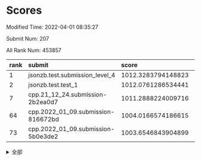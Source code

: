 # Scores

Modified Time: 2022-04-01 08:35:27

Submit Num: 207

All Rank Num: 453857

| rank |               submit               |       score        |       sigma        | pk_num |
| :--- | :--------------------------------- | :----------------- | :----------------- | :----- |
| 1    | jsonzb.test.submission_level_4     | 1012.3283794148823 | 0.7788968756965362 | 8771   |
| 2    | jsonzb.test.test_1                 | 1012.0761286534441 | 0.8168488530734171 | 8769   |
| 7    | cpp.21_12_24.submission-2b2ea0d7   | 1011.2888224009716 | 0.7863866005087435 | 8775   |
| 64   | cpp.2022_01_09.submission-816672bd | 1004.0166574186615 | 0.7167478766845097 | 8767   |
| 73   | cpp.2022_01_09.submission-5b0e3de2 | 1003.6546843904899 | 0.7076482617728225 | 8769   |


<details>
<summary>全部</summary>

| rank |                 submit                 |       score        |       sigma        | pk_num |
| :--- | :------------------------------------- | :----------------- | :----------------- | :----- |
| 1    | jsonzb.test.submission_level_4         | 1012.3283794148823 | 0.7788968756965362 | 8771   |
| 2    | jsonzb.test.test_1                     | 1012.0761286534441 | 0.8168488530734171 | 8769   |
| 3    | gobigger.level_3.submission_level_3_19 | 1011.6579434242068 | 0.7811704163328141 | 8766   |
| 4    | gobigger.level_3.submission_level_3_39 | 1011.4416311615718 | 0.7855315753099186 | 8768   |
| 5    | gobigger.level_3.submission_level_3_26 | 1011.390453410036  | 0.7794022950554742 | 8772   |
| 6    | gobigger.level_3.submission_level_3_36 | 1011.3145407090742 | 0.773811182768335  | 8772   |
| 7    | cpp.21_12_24.submission-2b2ea0d7       | 1011.2888224009716 | 0.7863866005087435 | 8775   |
| 8    | gobigger.level_3.submission_level_3_9  | 1011.2565692575358 | 0.7725273752778777 | 8773   |
| 9    | gobigger.level_3.submission_level_3_18 | 1011.1753076847159 | 0.785977155737164  | 8776   |
| 10   | gobigger.level_3.submission_level_3_30 | 1011.1196275490692 | 0.7603719719420202 | 8773   |
| 11   | gobigger.level_3.submission_level_3_16 | 1011.0380009616658 | 0.7856613376180411 | 8769   |
| 12   | gobigger.level_3.submission_level_3_41 | 1010.9806687118217 | 0.770510016259936  | 8774   |
| 13   | gobigger.level_3.submission_level_3_8  | 1010.9779466483852 | 0.7493819554514503 | 8773   |
| 14   | gobigger.level_3.submission_level_3_13 | 1010.9035057256127 | 0.7430039650374831 | 8772   |
| 15   | gobigger.level_3.submission_level_3_11 | 1010.7632243536585 | 0.7560758595032636 | 8770   |
| 16   | gobigger.level_3.submission_level_3_14 | 1010.5237473201104 | 0.7699258250863797 | 8769   |
| 17   | gobigger.level_3.submission_level_3_12 | 1010.4548460596262 | 0.7750079871951333 | 8769   |
| 18   | gobigger.level_3.submission_level_3_46 | 1010.3234380079264 | 0.7768158118315605 | 8772   |
| 19   | gobigger.level_3.submission_level_3_1  | 1010.3170072130712 | 0.7641555902200158 | 8772   |
| 20   | gobigger.level_3.submission_level_3_27 | 1010.3050268103588 | 0.7610797770211942 | 8770   |
| 21   | gobigger.level_3.submission_level_3_20 | 1010.2828181107571 | 0.7431241655880262 | 8768   |
| 22   | gobigger.level_3.submission_level_3_47 | 1010.2627405488337 | 0.7754448056538298 | 8771   |
| 23   | gobigger.level_3.submission_level_3_45 | 1010.2263284758743 | 0.7497042032748608 | 8769   |
| 24   | gobigger.level_3.submission_level_3_28 | 1010.2227431634874 | 0.7793427518703091 | 8775   |
| 25   | gobigger.level_3.submission_level_3_0  | 1010.1930975329802 | 0.7581071092265174 | 8771   |
| 26   | gobigger.level_3.submission_level_3_2  | 1010.0751096754676 | 0.7765820978540618 | 8766   |
| 27   | gobigger.level_3.submission_level_3_5  | 1010.0569953524312 | 0.760894537785412  | 8770   |
| 28   | gobigger.level_3.submission_level_3_31 | 1010.0193887598947 | 0.7542669360142628 | 8771   |
| 29   | gobigger.level_3.submission_level_3_29 | 1010.015836026792  | 0.7577665241935484 | 8771   |
| 30   | gobigger.level_3.submission_level_3_22 | 1009.9477790577909 | 0.7548085819730124 | 8765   |
| 31   | gobigger.level_3.submission_level_3_48 | 1009.9469543956158 | 0.7469445871380604 | 8769   |
| 32   | gobigger.level_3.submission_level_3_24 | 1009.9366305821572 | 0.725719402989179  | 8764   |
| 33   | gobigger.level_3.submission_level_3_35 | 1009.924853145397  | 0.745185252956556  | 8769   |
| 34   | gobigger.level_3.submission_level_3_7  | 1009.9092881014926 | 0.7604514638038243 | 8770   |
| 35   | gobigger.level_3.submission_level_3_23 | 1009.9077065074232 | 0.755835344331157  | 8776   |
| 36   | gobigger.level_3.submission_level_3_49 | 1009.8533951612272 | 0.7440853655968984 | 8770   |
| 37   | gobigger.level_3.submission_level_3_40 | 1009.6937095646753 | 0.7398691665705897 | 8768   |
| 38   | gobigger.level_3.submission_level_3_38 | 1009.6870123810394 | 0.7438712552742326 | 8767   |
| 39   | gobigger.level_3.submission_level_3_6  | 1009.6613858073929 | 0.7581805430441302 | 8769   |
| 40   | gobigger.level_3.submission_level_3_43 | 1009.6406337858934 | 0.7361097846315573 | 8767   |
| 41   | gobigger.level_3.submission_level_3_37 | 1009.5816986351515 | 0.7482889841127576 | 8770   |
| 42   | gobigger.level_3.submission_level_3_15 | 1009.5731456184157 | 0.7508690297878234 | 8769   |
| 43   | gobigger.level_3.submission_level_3_17 | 1009.4331196309994 | 0.7529121323584107 | 8766   |
| 44   | gobigger.level_3.submission_level_3_21 | 1009.3846991697017 | 0.7333187007433902 | 8772   |
| 45   | gobigger.level_3.submission_level_3_3  | 1009.2628555879734 | 0.7778943860333286 | 8774   |
| 46   | gobigger.level_3.submission_level_3_32 | 1009.246709074572  | 0.7390511189281163 | 8775   |
| 47   | gobigger.level_3.submission_level_3_10 | 1009.2065476193383 | 0.7550515850085895 | 8764   |
| 48   | gobigger.level_3.submission_level_3_44 | 1009.2034475196306 | 0.7610051662134256 | 8772   |
| 49   | gobigger.level_3.submission_level_3_34 | 1009.1453786329062 | 0.7465534433892093 | 8774   |
| 50   | gobigger.level_3.submission_level_3_42 | 1009.0653095918829 | 0.7551327940873117 | 8768   |
| 51   | gobigger.level_3.submission_level_3_25 | 1008.7289022697994 | 0.7297936082293219 | 8769   |
| 52   | gobigger.level_3.submission_level_3_33 | 1008.6990207443366 | 0.7533347648202003 | 8771   |
| 53   | gobigger.level_3.submission_level_3_4  | 1008.6620265310642 | 0.7649849173563725 | 8768   |
| 54   | gobigger.level_1.submission_level_1_37 | 1004.9574843190998 | 0.7389475103419932 | 8773   |
| 55   | gobigger.level_1.submission_level_1_32 | 1004.886642749038  | 0.7214710535196875 | 8775   |
| 56   | gobigger.level_1.submission_level_1_41 | 1004.7447500517894 | 0.7212891558998489 | 8771   |
| 57   | gobigger.level_1.submission_level_1_0  | 1004.6135839434212 | 0.7139620773879494 | 8771   |
| 58   | gobigger.level_1.submission_level_1_13 | 1004.5152915023813 | 0.7114463746216683 | 8778   |
| 59   | gobigger.level_1.submission_level_1_21 | 1004.4508948527318 | 0.7194682911328362 | 8770   |
| 60   | gobigger.level_1.submission_level_1_38 | 1004.3917937124644 | 0.7311455176926256 | 8770   |
| 61   | gobigger.level_1.submission_level_1_47 | 1004.1689785585553 | 0.707523808591513  | 8770   |
| 62   | gobigger.level_1.submission_level_1_22 | 1004.0992310141293 | 0.7089276035931318 | 8768   |
| 63   | gobigger.level_1.submission_level_1_30 | 1004.0539959982426 | 0.7103169841428818 | 8770   |
| 64   | cpp.2022_01_09.submission-816672bd     | 1004.0166574186615 | 0.7167478766845097 | 8767   |
| 65   | gobigger.level_1.submission_level_1_16 | 1003.9768918099265 | 0.7043672688561081 | 8773   |
| 66   | gobigger.level_1.submission_level_1_5  | 1003.9386366984012 | 0.7204158000426041 | 8767   |
| 67   | gobigger.level_1.submission_level_1_28 | 1003.8666745522    | 0.7148628426321727 | 8773   |
| 68   | gobigger.level_1.submission_level_1_20 | 1003.8654438217364 | 0.7170598183430681 | 8771   |
| 69   | gobigger.level_1.submission_level_1_7  | 1003.793566123661  | 0.7126369860675593 | 8765   |
| 70   | gobigger.level_1.submission_level_1_44 | 1003.784464553301  | 0.7166056945418902 | 8772   |
| 71   | gobigger.level_1.submission_level_1_29 | 1003.7802424342476 | 0.7135540504701374 | 8772   |
| 72   | gobigger.level_1.submission_level_1_34 | 1003.7698258991987 | 0.7217956254361863 | 8772   |
| 73   | cpp.2022_01_09.submission-5b0e3de2     | 1003.6546843904899 | 0.7076482617728225 | 8769   |
| 74   | gobigger.level_1.submission_level_1_36 | 1003.6520791056599 | 0.7152957791995638 | 8771   |
| 75   | gobigger.level_1.submission_level_1_43 | 1003.5901078196347 | 0.7226817716664073 | 8770   |
| 76   | gobigger.level_1.submission_level_1_42 | 1003.5868138407743 | 0.7082246725603134 | 8773   |
| 77   | gobigger.level_1.submission_level_1_18 | 1003.5851025196497 | 0.7117556366818976 | 8771   |
| 78   | gobigger.level_1.submission_level_1_31 | 1003.5511102979781 | 0.7083868899543468 | 8770   |
| 79   | gobigger.level_1.submission_level_1_4  | 1003.548789916024  | 0.7114767414909895 | 8768   |
| 80   | gobigger.level_1.submission_level_1_1  | 1003.4984910877791 | 0.7169716196454434 | 8772   |
| 81   | gobigger.level_1.submission_level_1_49 | 1003.4493389930906 | 0.7288192410305614 | 8771   |
| 82   | gobigger.level_1.submission_level_1_40 | 1003.351963751099  | 0.7273503394228119 | 8771   |
| 83   | gobigger.level_1.submission_level_1_48 | 1003.3482873364255 | 0.7111982545463338 | 8770   |
| 84   | gobigger.level_1.submission_level_1_10 | 1003.2916082557334 | 0.7072805240033773 | 8768   |
| 85   | gobigger.level_1.submission_level_1_17 | 1003.2497192020841 | 0.7185116624384159 | 8769   |
| 86   | gobigger.level_1.submission_level_1_35 | 1003.2302097011706 | 0.7115246021564949 | 8766   |
| 87   | gobigger.level_1.submission_level_1_46 | 1003.2286894597119 | 0.7156757824679364 | 8773   |
| 88   | gobigger.level_1.submission_level_1_24 | 1003.1056503344821 | 0.7192435323972058 | 8768   |
| 89   | gobigger.level_1.submission_level_1_26 | 1003.0229449490547 | 0.7198416020508571 | 8774   |
| 90   | gobigger.level_1.submission_level_1_27 | 1002.8746070537312 | 0.7142991364249206 | 8774   |
| 91   | gobigger.level_1.submission_level_1_9  | 1002.7523074782243 | 0.7100026674588048 | 8767   |
| 92   | gobigger.level_1.submission_level_1_2  | 1002.6709693388957 | 0.7025998158637246 | 8770   |
| 93   | gobigger.level_1.submission_level_1_25 | 1002.6483598521373 | 0.7211763569011124 | 8766   |
| 94   | gobigger.level_1.submission_level_1_6  | 1002.636857872349  | 0.7157895747661538 | 8769   |
| 95   | gobigger.level_1.submission_level_1_15 | 1002.6327909283862 | 0.7062332709839634 | 8772   |
| 96   | gobigger.level_1.submission_level_1_3  | 1002.6272898407029 | 0.7034442389816534 | 8770   |
| 97   | gobigger.level_1.submission_level_1_8  | 1002.6183531268416 | 0.7111122239042214 | 8770   |
| 98   | gobigger.level_1.submission_level_1_14 | 1002.5951438827165 | 0.7074650538164429 | 8768   |
| 99   | gobigger.level_1.submission_level_1_45 | 1002.4592321176068 | 0.7116901826663464 | 8775   |
| 100  | gobigger.level_1.submission_level_1_39 | 1002.4080054086893 | 0.711785014403698  | 8769   |
| 101  | gobigger.level_1.submission_level_1_19 | 1002.3816932935237 | 0.7172114125574137 | 8773   |
| 102  | gobigger.level_1.submission_level_1_11 | 1002.2810346277053 | 0.7152109735516753 | 8764   |
| 103  | gobigger.level_1.submission_level_1_23 | 1002.1559118850145 | 0.7129174643829254 | 8776   |
| 104  | gobigger.level_1.submission_level_1_33 | 1002.1273652527109 | 0.7146363100216224 | 8770   |
| 105  | gobigger.level_1.submission_level_1_12 | 1001.9849299092025 | 0.717910223452756  | 8769   |
| 106  | gobigger.random.submission_random_11   | 997.818924026691   | 0.70998161902176   | 8774   |
| 107  | gobigger.random.submission_random_22   | 997.2824527300579  | 0.7097530086326882 | 8770   |
| 108  | gobigger.random.submission_random_13   | 997.0720370162053  | 0.7058919594776932 | 8771   |
| 109  | gobigger.random.submission_random_34   | 997.0090888463719  | 0.7104444015088425 | 8770   |
| 110  | gobigger.random.submission_random_4    | 996.7610083906291  | 0.7154013430885738 | 8770   |
| 111  | gobigger.random.submission_random_25   | 996.684054090376   | 0.7104573320762787 | 8773   |
| 112  | gobigger.random.submission_random_2    | 996.6797939885229  | 0.7147988944439738 | 8772   |
| 113  | gobigger.random.submission_random_30   | 996.6158951333064  | 0.7082365957011787 | 8765   |
| 114  | gobigger.random.submission_random_5    | 996.5508789000731  | 0.7301245247267647 | 8771   |
| 115  | gobigger.random.submission_random_36   | 996.525474416531   | 0.70734664176435   | 8769   |
| 116  | gobigger.random.submission_random_7    | 996.4358701837908  | 0.7166608140135998 | 8770   |
| 117  | gobigger.random.submission_random_35   | 996.4231308511413  | 0.7050561312276149 | 8770   |
| 118  | gobigger.random.submission_random_6    | 996.4229384849059  | 0.7081511082748321 | 8771   |
| 119  | gobigger.random.submission_random_17   | 996.3550304125461  | 0.7147176137170095 | 8767   |
| 120  | gobigger.random.submission_random_39   | 996.3471313001955  | 0.7060064951571601 | 8769   |
| 121  | gobigger.random.submission_random_12   | 996.313296372656   | 0.7051362917001086 | 8765   |
| 122  | gobigger.random.submission_random_32   | 996.2896709392938  | 0.7149423301443341 | 8772   |
| 123  | gobigger.random.submission_random_26   | 996.2545821947622  | 0.6971245377569157 | 8774   |
| 124  | gobigger.random.submission_random_47   | 996.2069062989469  | 0.719487076709708  | 8770   |
| 125  | gobigger.random.submission_random_16   | 996.1810640335223  | 0.7186447320208396 | 8773   |
| 126  | gobigger.random.submission_random_28   | 996.1457778068958  | 0.7201408920194059 | 8766   |
| 127  | gobigger.random.submission_random_19   | 996.1406152910587  | 0.716532793549279  | 8767   |
| 128  | gobigger.random.submission_random_41   | 996.139076258365   | 0.7056520530696758 | 8772   |
| 129  | gobigger.random.submission_random_43   | 996.083000083236   | 0.7216873713518087 | 8773   |
| 130  | gobigger.random.submission_random_48   | 996.0818170762965  | 0.7180898238385858 | 8773   |
| 131  | gobigger.random.submission_random_20   | 996.0641775941774  | 0.7291443344834888 | 8773   |
| 132  | gobigger.random.submission_random_46   | 996.0182777870502  | 0.6963577650855026 | 8770   |
| 133  | gobigger.random.submission_random_0    | 995.9648551563906  | 0.7158279081261613 | 8768   |
| 134  | gobigger.random.submission_random_38   | 995.9249649299744  | 0.6977090863217325 | 8774   |
| 135  | gobigger.random.submission_random_21   | 995.9108943278364  | 0.713258481484032  | 8772   |
| 136  | gobigger.random.submission_random_23   | 995.8991475740507  | 0.7224243704214602 | 8773   |
| 137  | gobigger.random.submission_random_29   | 995.855606432645   | 0.7183450165698936 | 8770   |
| 138  | gobigger.random.submission_random_44   | 995.8496060414652  | 0.6981509989138683 | 8769   |
| 139  | gobigger.random.submission_random_1    | 995.7830064639592  | 0.7042032615684737 | 8770   |
| 140  | gobigger.random.submission_random_45   | 995.758506539998   | 0.7053354910059992 | 8769   |
| 141  | gobigger.random.submission_random_10   | 995.7202284265836  | 0.7089530976510665 | 8771   |
| 142  | gobigger.random.submission_random_31   | 995.6868122909802  | 0.6960177625278635 | 8769   |
| 143  | gobigger.random.submission_random_3    | 995.6329225271071  | 0.7269608564437794 | 8772   |
| 144  | gobigger.random.submission_random_33   | 995.6237741151589  | 0.7073494724216252 | 8769   |
| 145  | gobigger.random.submission_random_18   | 995.5782612275852  | 0.7104566486980716 | 8771   |
| 146  | gobigger.random.submission_random_37   | 995.5618254168894  | 0.7140677923587141 | 8772   |
| 147  | gobigger.random.submission_random_49   | 995.5437830452375  | 0.7058691687291817 | 8772   |
| 148  | gobigger.random.submission_random_9    | 995.4990102311737  | 0.7098059815333063 | 8770   |
| 149  | gobigger.random.submission_random_42   | 995.4773474159078  | 0.7062337934693586 | 8769   |
| 150  | gobigger.random.submission_random_14   | 995.2713889951079  | 0.7036213969358953 | 8768   |
| 151  | gobigger.random.submission_random_24   | 995.2354551945901  | 0.7206254852914593 | 8771   |
| 152  | gobigger.random.submission_random_40   | 995.1962213021935  | 0.7165916234914804 | 8764   |
| 153  | gobigger.random.submission_random_8    | 995.0440987683284  | 0.7156387309129046 | 8771   |
| 154  | gobigger.random.submission_random_27   | 995.009479012263   | 0.7192540217416816 | 8767   |
| 155  | gobigger.random.submission_random_15   | 994.1095924783726  | 0.7245153757408278 | 8769   |
| 156  | gobigger.level_2.submission_level_2_48 | 993.7981254016379  | 0.7455857600084275 | 8773   |
| 157  | gobigger.level_2.submission_level_2_39 | 993.6742845907967  | 0.7224585547765066 | 8771   |
| 158  | gobigger.level_2.submission_level_2_20 | 993.6428471929715  | 0.7194233980312966 | 8772   |
| 159  | gobigger.level_2.submission_level_2_21 | 993.5196509632605  | 0.7263945413768047 | 8768   |
| 160  | gobigger.level_2.submission_level_2_36 | 993.2818108754514  | 0.7414673083555604 | 8768   |
| 161  | gobigger.level_2.submission_level_2_27 | 993.0015244353881  | 0.7461769386761732 | 8767   |
| 162  | gobigger.level_2.submission_level_2_26 | 992.9450947431013  | 0.734835913036281  | 8775   |
| 163  | gobigger.level_2.submission_level_2_22 | 992.9253865595718  | 0.7338675571872278 | 8772   |
| 164  | gobigger.level_2.submission_level_2_31 | 992.9247330516051  | 0.7287059044042761 | 8770   |
| 165  | gobigger.level_2.submission_level_2_45 | 992.8764483053316  | 0.7372585812183691 | 8771   |
| 166  | gobigger.level_2.submission_level_2_42 | 992.7510878266582  | 0.7496848053621463 | 8769   |
| 167  | gobigger.level_2.submission_level_2_35 | 992.6820214536723  | 0.7462111329565467 | 8769   |
| 168  | gobigger.level_2.submission_level_2_47 | 992.6665198288384  | 0.747697932924855  | 8774   |
| 169  | gobigger.level_2.submission_level_2_40 | 992.6308816719736  | 0.7251025165998071 | 8774   |
| 170  | gobigger.level_2.submission_level_2_10 | 992.5643741918118  | 0.7452659991946902 | 8772   |
| 171  | gobigger.level_2.submission_level_2_30 | 992.5567870229945  | 0.7411375824026244 | 8772   |
| 172  | gobigger.level_2.submission_level_2_14 | 992.5022048704961  | 0.7732920179359585 | 8769   |
| 173  | gobigger.level_2.submission_level_2_2  | 992.473164658118   | 0.7292582796019509 | 8766   |
| 174  | gobigger.level_2.submission_level_2_16 | 992.414916798008   | 0.7399429023017567 | 8770   |
| 175  | gobigger.level_2.submission_level_2_38 | 992.3517799676183  | 0.7235605264549124 | 8767   |
| 176  | gobigger.level_2.submission_level_2_6  | 992.3220258674846  | 0.7416639357388877 | 8768   |
| 177  | gobigger.level_2.submission_level_2_19 | 992.2801705876406  | 0.7505196925456974 | 8772   |
| 178  | gobigger.level_2.submission_level_2_17 | 992.2770368276865  | 0.7449102898814012 | 8770   |
| 179  | gobigger.level_2.submission_level_2_13 | 992.2339805184909  | 0.7379354040537073 | 8765   |
| 180  | gobigger.level_2.submission_level_2_41 | 992.1771299660712  | 0.7369103682119926 | 8773   |
| 181  | gobigger.level_2.submission_level_2_11 | 992.1048758074493  | 0.7315169509289847 | 8762   |
| 182  | gobigger.level_2.submission_level_2_46 | 992.0601932322352  | 0.7239318579263807 | 8769   |
| 183  | gobigger.level_2.submission_level_2_43 | 991.960530983443   | 0.7597508031507266 | 8762   |
| 184  | gobigger.level_2.submission_level_2_33 | 991.9460101766746  | 0.7609662555741726 | 8770   |
| 185  | gobigger.level_2.submission_level_2_7  | 991.7945195552375  | 0.7407711129037234 | 8772   |
| 186  | gobigger.level_2.submission_level_2_34 | 991.7789595925243  | 0.7472768735094855 | 8773   |
| 187  | gobigger.level_2.submission_level_2_24 | 991.6927599680158  | 0.7629618517612958 | 8773   |
| 188  | gobigger.level_2.submission_level_2_1  | 991.6566536225849  | 0.7312957523948715 | 8769   |
| 189  | gobigger.level_2.submission_level_2_25 | 991.6471015038053  | 0.7431151344466146 | 8770   |
| 190  | gobigger.level_2.submission_level_2_15 | 991.6361135513564  | 0.7459858499002496 | 8769   |
| 191  | gobigger.level_2.submission_level_2_28 | 991.5274139424776  | 0.7505002013050737 | 8769   |
| 192  | gobigger.level_2.submission_level_2_8  | 991.3281923828661  | 0.7460378200375835 | 8770   |
| 193  | gobigger.level_2.submission_level_2_5  | 991.2468563930182  | 0.7685902483271752 | 8767   |
| 194  | gobigger.level_2.submission_level_2_44 | 991.231980689092   | 0.7521254002932334 | 8766   |
| 195  | gobigger.level_2.submission_level_2_18 | 991.2089630811114  | 0.7401585654582663 | 8772   |
| 196  | gobigger.level_2.submission_level_2_29 | 991.1963391949041  | 0.7437046355542897 | 8770   |
| 197  | gobigger.level_2.submission_level_2_37 | 991.0295256295315  | 0.7577053474467983 | 8770   |
| 198  | gobigger.level_2.submission_level_2_4  | 990.9217432252373  | 0.7551519563639967 | 8764   |
| 199  | gobigger.level_2.submission_level_2_23 | 990.8818830729913  | 0.7546051190001811 | 8768   |
| 200  | gobigger.level_2.submission_level_2_3  | 990.7347836676952  | 0.7438438011693524 | 8771   |
| 201  | gobigger.level_2.submission_level_2_49 | 990.6510597908815  | 0.7567912965397507 | 8772   |
| 202  | gobigger.level_2.submission_level_2_9  | 990.5273269414595  | 0.7700326110533435 | 8771   |
| 203  | gobigger.level_2.submission_level_2_12 | 990.2293356565283  | 0.7730625223284364 | 8771   |
| 204  | gobigger.level_2.submission_level_2_32 | 990.0441186538987  | 0.7665815086595171 | 8771   |
| 205  | gobigger.level_2.submission_level_2_0  | 989.4549662732544  | 0.7646633424357026 | 8770   |
| 206  | gobigger.none.submission_none_0        | 976.6906519968035  | 1.3726206470866913 | 8775   |
| 207  | gobigger.none.submission_none_1        | 974.9886147487048  | 1.6246666964016112 | 8771   |

</details>